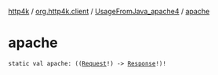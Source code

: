 [http4k](../../index.md) / [org.http4k.client](../index.md) / [UsageFromJava_apache4](index.md) / [apache](./apache.md)

# apache

`static val apache: ((`[`Request`](../../org.http4k.core/-request/index.md)`!) -> `[`Response`](../../org.http4k.core/-response/index.md)`!)!`